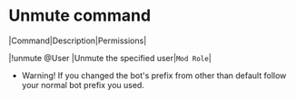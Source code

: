 # Unmute command

|Command|Description|Permissions|

|!unmute @User |Unmute the specified user|`Mod Role`|


* Warning! If you changed the bot's prefix from other than default follow your normal bot prefix you used.